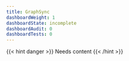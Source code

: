 ```yaml
---
title: GraphSync
dashboardWeight: 1
dashboardState: incomplete
dashboardAudit: 0
dashboardTests: 0
---
```


{{< hint danger >}}
Needs content
{{< /hint >}}